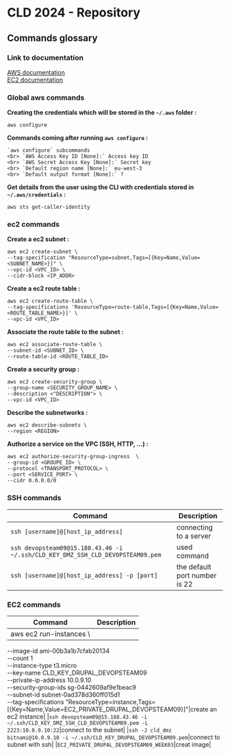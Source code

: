 # CLD 2024 - Repository

## Commands glossary

### Link to documentation
[AWS documentation](https://awscli.amazonaws.com/v2/documentation/api/latest/reference/index.html)   
[EC2 documentation](https://awscli.amazonaws.com/v2/documentation/api/latest/reference/ec2/index.html#cli-aws-ec2)

### Global aws commands

**Creating the credentials which will be stored in the `~/.aws` folder :**
```shell
aws configure
```

**Commands coming after running `aws configure` :**
```shell
`aws configure` subcommands
<br> `AWS Access Key ID [None]:` Access key ID
<br> `AWS Secret Access Key [None]:` Secret key
<br> `Default region name [None]:` eu-west-3
<br> `Default output format [None]:` ? 
```

**Get details from the user using the CLI with credentials stored in `~/.aws/credentials` :**
```shell
aws sts get-caller-identity
```


### ec2 commands

**Create a ec2 subnet :**
```shell
aws ec2 create-subnet \
--tag-specification "ResourceType=subnet,Tags=[{Key=Name,Value=<SUBNET_NAME>}]" \
--vpc-id <VPC_ID> \
--cidr-block <IP_ADDR> 
```

**Create a ec2 route table :**
```shell
aws ec2 create-route-table \
--tag-specifications 'ResourceType=route-table,Tags=[{Key=Name,Value=<ROUTE_TABLE_NAME>}]' \
--vpc-id <VPC_ID>
```

**Associate the route table to the subnet :**
```shell
aws ec2 associate-route-table \
--subnet-id <SUBNET_ID> \
--route-table-id <ROUTE_TABLE_ID>
```

**Create a security group :**
```shell
aws ec2 create-security-group \
--group-name <SECURITY_GROUP_NAME> \
--description <"DESCRIPTION"> \
--vpc-id <VPC_ID>
```

**Describe the subnetworks :**
```shell
aws ec2 describe-subnets \
--region <REGION>
```

**Authorize a service on the VPC (SSH, HTTP, ...) :**
```shell
aws ec2 authorize-security-group-ingress  \
--group-id <GROUPE_ID> \
--protocol <TRANSPORT_PROTOCOL> \
--port <SERVICE_PORT> \
--cidr 0.0.0.0/0
```

### SSH commands
|Command|Description|
|--|--|
|`ssh [username]@[host_ip_address]` |connecting to a server|
|`ssh devopsteam09@15.188.43.46 -i ~/.ssh/CLD_KEY_DMZ_SSH_CLD_DEVOPSTEAM09.pem`|used command|
|`ssh [username]@[host_ip_address] -p [port]` |the default port number is 22|


### EC2 commands
|Command|Description|
|--|--|
|aws ec2 run-instances \
 --image-id ami-00b3a1b7cfab20134 \
 --count 1 \
 --instance-type t3.micro \
 --key-name CLD_KEY_DRUPAL_DEVOPSTEAM09 \
 --private-ip-address 10.0.9.10 \
 --security-group-ids sg-0442609af9e1beac9 \
 --subnet-id subnet-0ad378d360ff015d1 \
 --tag-specifications "ResourceType=instance,Tags=[{Key=Name,Value=EC2_PRIVATE_DRUPAL_DEVOPSTEAM09}]"|create an ec2 instance|
|`ssh devopsteam09@15.188.43.46 -i ~/.ssh/CLD_KEY_DMZ_SSH_CLD_DEVOPSTEAM09.pem -L 2223:10.0.9.10:22`|connect to the subnet|
|`ssh -J cld_dmz bitnami@10.0.9.10 -i ~/.ssh/CLD_KEY_DRUPAL_DEVOPSTEAM09.pem`|connect to subnet with ssh|
|`EC2_PRIVATE_DRUPAL_DEVOPSTEAM09_WEEK03`|creat image|



